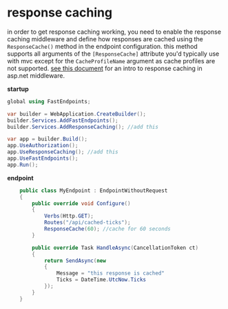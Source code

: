 # response caching
in order to get response caching working, you need to enable the response caching middleware and define how responses are cached using the `ResponseCache()` method in the endpoint configuration. this method supports all arguments of the `[ResponseCache]` attribute you'd typically use with mvc except for the `CacheProfileName` argument as cache profiles are not supported. [see this document](https://docs.microsoft.com/en-us/aspnet/core/performance/caching/response?view=aspnetcore-6.0) for an intro to response caching in asp.net middleware.

**startup**
```csharp
global using FastEndpoints;

var builder = WebApplication.CreateBuilder();
builder.Services.AddFastEndpoints();
builder.Services.AddResponseCaching(); //add this

var app = builder.Build();
app.UseAuthorization();
app.UseResponseCaching(); //add this
app.UseFastEndpoints();
app.Run();
```

**endpoint**
```csharp
    public class MyEndpoint : EndpointWithoutRequest
    {
        public override void Configure()
        {
            Verbs(Http.GET);
            Routes("/api/cached-ticks");
            ResponseCache(60); //cache for 60 seconds
        }

        public override Task HandleAsync(CancellationToken ct)
        {
            return SendAsync(new
            {
                Message = "this response is cached"
                Ticks = DateTime.UtcNow.Ticks
            });
        }
    }
```